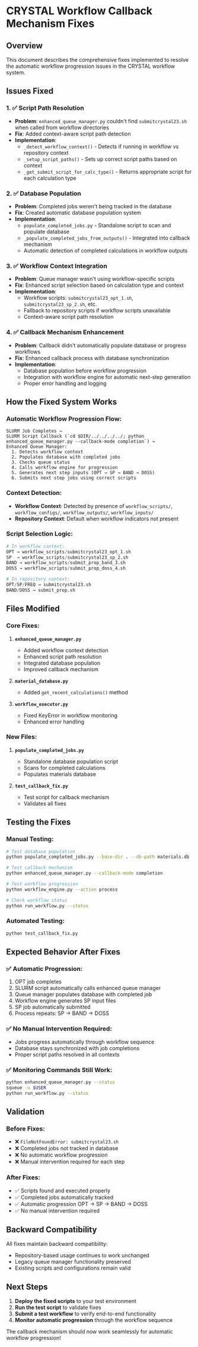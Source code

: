 # CRYSTAL Workflow Callback Mechanism Fixes

## Overview
This document describes the comprehensive fixes implemented to resolve the automatic workflow progression issues in the CRYSTAL workflow system.

## Issues Fixed

### 1. ✅ **Script Path Resolution**
- **Problem**: `enhanced_queue_manager.py` couldn't find `submitcrystal23.sh` when called from workflow directories
- **Fix**: Added context-aware script path detection
- **Implementation**: 
  - `_detect_workflow_context()` - Detects if running in workflow vs repository context
  - `_setup_script_paths()` - Sets up correct script paths based on context
  - `_get_submit_script_for_calc_type()` - Returns appropriate script for each calculation type

### 2. ✅ **Database Population**
- **Problem**: Completed jobs weren't being tracked in the database
- **Fix**: Created automatic database population system
- **Implementation**:
  - `populate_completed_jobs.py` - Standalone script to scan and populate database
  - `_populate_completed_jobs_from_outputs()` - Integrated into callback mechanism
  - Automatic detection of completed calculations in workflow outputs

### 3. ✅ **Workflow Context Integration**
- **Problem**: Queue manager wasn't using workflow-specific scripts
- **Fix**: Enhanced script selection based on calculation type and context
- **Implementation**:
  - Workflow scripts: `submitcrystal23_opt_1.sh`, `submitcrystal23_sp_2.sh`, etc.
  - Fallback to repository scripts if workflow scripts unavailable
  - Context-aware script path resolution

### 4. ✅ **Callback Mechanism Enhancement**
- **Problem**: Callback didn't automatically populate database or progress workflows
- **Fix**: Enhanced callback process with database synchronization
- **Implementation**:
  - Database population before workflow progression
  - Integration with workflow engine for automatic next-step generation
  - Proper error handling and logging

## How the Fixed System Works

### Automatic Workflow Progression Flow:
```
SLURM Job Completes → 
SLURM Script Callback (`cd $DIR/../../../../; python enhanced_queue_manager.py --callback-mode completion`) →
Enhanced Queue Manager:
  1. Detects workflow context
  2. Populates database with completed jobs
  3. Checks queue status  
  4. Calls workflow engine for progression
  5. Generates next step inputs (OPT → SP → BAND → DOSS)
  6. Submits next step jobs using correct scripts
```

### Context Detection:
- **Workflow Context**: Detected by presence of `workflow_scripts/`, `workflow_configs/`, `workflow_outputs/`, `workflow_inputs/`
- **Repository Context**: Default when workflow indicators not present

### Script Selection Logic:
```python
# In workflow context:
OPT → workflow_scripts/submitcrystal23_opt_1.sh
SP  → workflow_scripts/submitcrystal23_sp_2.sh  
BAND → workflow_scripts/submit_prop_band_3.sh
DOSS → workflow_scripts/submit_prop_doss_4.sh

# In repository context:
OPT/SP/FREQ → submitcrystal23.sh
BAND/DOSS → submit_prop.sh
```

## Files Modified

### Core Fixes:
1. **`enhanced_queue_manager.py`**
   - Added workflow context detection
   - Enhanced script path resolution
   - Integrated database population
   - Improved callback mechanism

2. **`material_database.py`**
   - Added `get_recent_calculations()` method

3. **`workflow_executor.py`**
   - Fixed KeyError in workflow monitoring
   - Enhanced error handling

### New Files:
1. **`populate_completed_jobs.py`**
   - Standalone database population script
   - Scans for completed calculations
   - Populates materials database

2. **`test_callback_fix.py`**
   - Test script for callback mechanism
   - Validates all fixes

## Testing the Fixes

### Manual Testing:
```bash
# Test database population
python populate_completed_jobs.py --base-dir . --db-path materials.db

# Test callback mechanism  
python enhanced_queue_manager.py --callback-mode completion

# Test workflow progression
python workflow_engine.py --action process

# Check workflow status
python run_workflow.py --status
```

### Automated Testing:
```bash
python test_callback_fix.py
```

## Expected Behavior After Fixes

### ✅ **Automatic Progression**:
1. OPT job completes
2. SLURM script automatically calls enhanced queue manager
3. Queue manager populates database with completed job
4. Workflow engine generates SP input files
5. SP job automatically submitted
6. Process repeats: SP → BAND → DOSS

### ✅ **No Manual Intervention Required**:
- Jobs progress automatically through workflow sequence
- Database stays synchronized with job completions
- Proper script paths resolved in all contexts

### ✅ **Monitoring Commands Still Work**:
```bash
python enhanced_queue_manager.py --status
squeue -u $USER
python run_workflow.py --status
```

## Validation

### Before Fixes:
- ❌ `FileNotFoundError: submitcrystal23.sh`
- ❌ Completed jobs not tracked in database
- ❌ No automatic workflow progression
- ❌ Manual intervention required for each step

### After Fixes:
- ✅ Scripts found and executed properly
- ✅ Completed jobs automatically tracked
- ✅ Automatic progression OPT → SP → BAND → DOSS
- ✅ No manual intervention required

## Backward Compatibility

All fixes maintain backward compatibility:
- Repository-based usage continues to work unchanged
- Legacy queue manager functionality preserved
- Existing scripts and configurations remain valid

## Next Steps

1. **Deploy the fixed scripts** to your test environment
2. **Run the test script** to validate fixes
3. **Submit a test workflow** to verify end-to-end functionality
4. **Monitor automatic progression** through the workflow sequence

The callback mechanism should now work seamlessly for automatic workflow progression!